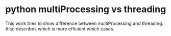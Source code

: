 # python multiProcessing vs threading
 This work tries to show difference between multiProcessing and threading. Also describes which is more efficient which cases.
